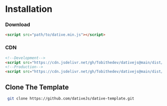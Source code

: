 # Installation

### Download
```html 
<script src="path/to/dative.min.js"></script>
```
### CDN
```html
<!--Development-->
<script src="https://cdn.jsdelivr.net/gh/Tobithedev/dativejs@main/dist/dative.js"></script>
<!--Production-->
<script src="https://cdn.jsdelivr.net/gh/Tobithedev/dativejs@main/dist/dative.min.js"></script>
```
## Clone The Template
```bash
 git clone https://github.com/dativeJs/dative-template.git
```
